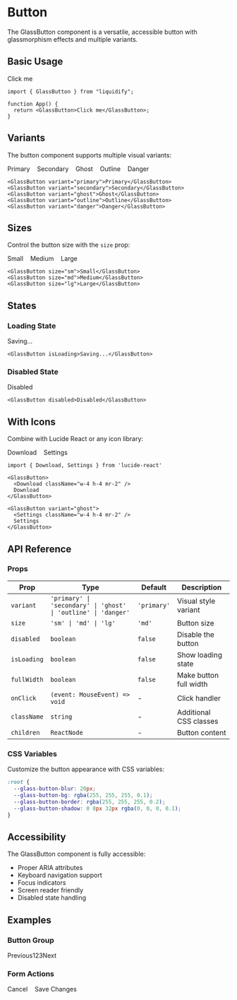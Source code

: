 # Button

The GlassButton component is a versatile, accessible button with glassmorphism effects and multiple variants.

<script setup>
import { GlassButton } from 'liquidify'
</script>

## Basic Usage

<div class="component-demo">
  <GlassButton>Click me</GlassButton>
</div>

```tsx
import { GlassButton } from "liquidify";

function App() {
  return <GlassButton>Click me</GlassButton>;
}
```

## Variants

The button component supports multiple visual variants:

<div class="component-demo">
  <div style="display: flex; gap: 1rem; flex-wrap: wrap;">
    <GlassButton variant="primary">Primary</GlassButton>
    <GlassButton variant="secondary">Secondary</GlassButton>
    <GlassButton variant="ghost">Ghost</GlassButton>
    <GlassButton variant="outline">Outline</GlassButton>
    <GlassButton variant="danger">Danger</GlassButton>
  </div>
</div>

```tsx
<GlassButton variant="primary">Primary</GlassButton>
<GlassButton variant="secondary">Secondary</GlassButton>
<GlassButton variant="ghost">Ghost</GlassButton>
<GlassButton variant="outline">Outline</GlassButton>
<GlassButton variant="danger">Danger</GlassButton>
```

## Sizes

Control the button size with the `size` prop:

<div class="component-demo">
  <div style="display: flex; gap: 1rem; align-items: center;">
    <GlassButton size="sm">Small</GlassButton>
    <GlassButton size="md">Medium</GlassButton>
    <GlassButton size="lg">Large</GlassButton>
  </div>
</div>

```tsx
<GlassButton size="sm">Small</GlassButton>
<GlassButton size="md">Medium</GlassButton>
<GlassButton size="lg">Large</GlassButton>
```

## States

### Loading State

<div class="component-demo">
  <GlassButton isLoading>Saving...</GlassButton>
</div>

```tsx
<GlassButton isLoading>Saving...</GlassButton>
```

### Disabled State

<div class="component-demo">
  <GlassButton disabled>Disabled</GlassButton>
</div>

```tsx
<GlassButton disabled>Disabled</GlassButton>
```

## With Icons

Combine with Lucide React or any icon library:

<div class="component-demo">
  <div style="display: flex; gap: 1rem;">
    <GlassButton>
      <span>Download</span>
    </GlassButton>
    <GlassButton variant="ghost">
      <span>Settings</span>
    </GlassButton>
  </div>
</div>

```tsx
import { Download, Settings } from 'lucide-react'

<GlassButton>
  <Download className="w-4 h-4 mr-2" />
  Download
</GlassButton>

<GlassButton variant="ghost">
  <Settings className="w-4 h-4 mr-2" />
  Settings
</GlassButton>
```

## API Reference

### Props

| Prop        | Type                                                           | Default     | Description            |
| ----------- | -------------------------------------------------------------- | ----------- | ---------------------- |
| `variant`   | `'primary' \| 'secondary' \| 'ghost' \| 'outline' \| 'danger'` | `'primary'` | Visual style variant   |
| `size`      | `'sm' \| 'md' \| 'lg'`                                         | `'md'`      | Button size            |
| `disabled`  | `boolean`                                                      | `false`     | Disable the button     |
| `isLoading` | `boolean`                                                      | `false`     | Show loading state     |
| `fullWidth` | `boolean`                                                      | `false`     | Make button full width |
| `onClick`   | `(event: MouseEvent) => void`                                  | -           | Click handler          |
| `className` | `string`                                                       | -           | Additional CSS classes |
| `children`  | `ReactNode`                                                    | -           | Button content         |

### CSS Variables

Customize the button appearance with CSS variables:

```css
:root {
  --glass-button-blur: 20px;
  --glass-button-bg: rgba(255, 255, 255, 0.1);
  --glass-button-border: rgba(255, 255, 255, 0.2);
  --glass-button-shadow: 0 8px 32px rgba(0, 0, 0, 0.1);
}
```

## Accessibility

The GlassButton component is fully accessible:

- Proper ARIA attributes
- Keyboard navigation support
- Focus indicators
- Screen reader friendly
- Disabled state handling

## Examples

### Button Group

<div class="component-demo">
  <div style="display: flex; gap: -1px;">
    <GlassButton variant="outline" style="border-radius: 0.5rem 0 0 0.5rem;">Previous</GlassButton>
    <GlassButton variant="outline" style="border-radius: 0; border-left: 0;">1</GlassButton>
    <GlassButton variant="outline" style="border-radius: 0; border-left: 0;">2</GlassButton>
    <GlassButton variant="outline" style="border-radius: 0; border-left: 0;">3</GlassButton>
    <GlassButton variant="outline" style="border-radius: 0 0.5rem 0.5rem 0; border-left: 0;">Next</GlassButton>
  </div>
</div>

### Form Actions

<div class="component-demo">
  <form style="display: flex; gap: 1rem;">
    <GlassButton variant="ghost">Cancel</GlassButton>
    <GlassButton type="submit">Save Changes</GlassButton>
  </form>
</div>
